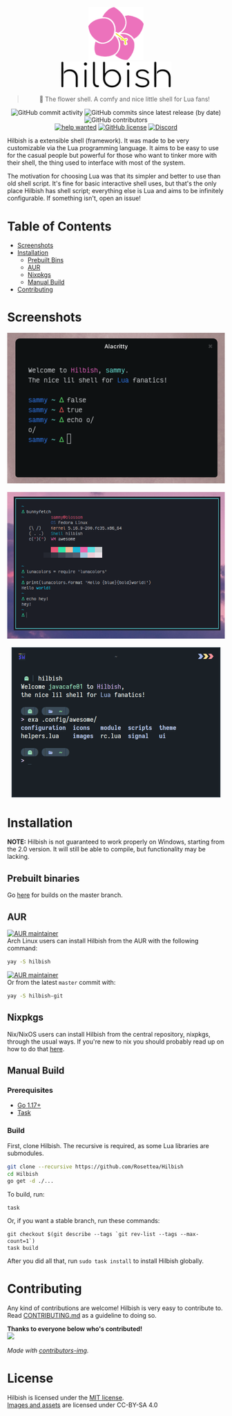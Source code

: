 <div align="center">
	<img src="./assets/hilbish-flower.png" width=128><br>
	<img src="./assets/hilbish-text.png" width=256><br>
	<blockquote>
	🌺 The flower shell. A comfy and nice little shell for Lua fans!
	</blockquote>
	<p align="center">
		<img alt="GitHub commit activity" src="https://img.shields.io/github/commit-activity/m/Rosettea/Hilbish?style=flat-square">
		<img alt="GitHub commits since latest release (by date)" src="https://img.shields.io/github/commits-since/Rosettea/Hilbish/latest?style=flat-square">
		<img alt="GitHub contributors" src="https://img.shields.io/github/contributors/Rosettea/Hilbish?style=flat-square"><br>
		<a href="https://github.com/Rosettea/Hilbish/issues?q=is%3Aissue+is%3Aopen+label%3A%22help+wanted%22"><img src="https://img.shields.io/github/issues/Hilbis/Hilbish/help%20wanted?style=flat-square&color=green" alt="help wanted"></a>
		<a href="https://github.com/Rosettea/Hilbish/blob/master/LICENSE"><img alt="GitHub license" src="https://img.shields.io/github/license/Rosettea/Hilbish?style=flat-square"></a>
		<a href="https://discord.gg/3PDdcQz"><img alt="Discord" src="https://img.shields.io/discord/732357621503229962?color=blue&style=flat-square"></a>
	</p>
</div>

Hilbish is a extensible shell (framework). It was made to be very customizable
via the Lua programming language. It aims to be easy to use for the casual
people but powerful for those who want to tinker more with their shell,
the thing used to interface with most of the system.  

The motivation for choosing Lua was that its simpler and better to use
than old shell script. It's fine for basic interactive shell uses,
but that's the only place Hilbish has shell script; everything else is Lua
and aims to be infinitely configurable. If something isn't, open an issue!

# Table of Contents
- [Screenshots](#Screenshots)
- [Installation](#Installation)
  - [Prebuilt Bins](#Prebuilt-binaries)
  - [AUR](#AUR)
  - [Nixpkgs](#Nixpkgs)
  - [Manual Build](#Manual-Build)
- [Contributing](#Contributing)

# Screenshots
<div align="center">
<img src="gallery/default.png"><br><br>
<img src="gallery/terminal.png"><br><br>
<img src="gallery/pillprompt.png">
</div>

# Installation
**NOTE:** Hilbish is not guaranteed to work properly on Windows, starting
from the 2.0 version. It will still be able to compile, but functionality
may be lacking.

## Prebuilt binaries
Go [here](https://nightly.link/Rosettea/Hilbish/workflows/build/master) for
builds on the master branch.

## AUR
[![AUR maintainer](https://img.shields.io/aur/maintainer/hilbish?logo=arch-linux&style=flat-square)](https://aur.archlinux.org/packages/hilbish)  
Arch Linux users can install Hilbish from the AUR with the following command:  
```sh
yay -S hilbish
```

[![AUR maintainer](https://img.shields.io/aur/maintainer/hilbish?logo=arch-linux&style=flat-square)](https://aur.archlinux.org/packages/hilbish-git)  
Or from the latest `master` commit with:  
```sh
yay -S hilbish-git
```

## Nixpkgs
Nix/NixOS users can install Hilbish from the central repository, nixpkgs, through the usual ways.
If you're new to nix you should probably read up on how to do that [here](https://nixos.wiki/wiki/Cheatsheet).

## Manual Build
### Prerequisites
- [Go 1.17+](https://go.dev)
- [Task](https://taskfile.dev/#/)

### Build
First, clone Hilbish. The recursive is required, as some Lua libraries
are submodules.  
```sh
git clone --recursive https://github.com/Rosettea/Hilbish
cd Hilbish
go get -d ./...
```  

To build, run:
```
task
```  

Or, if you want a stable branch, run these commands:
```
git checkout $(git describe --tags `git rev-list --tags --max-count=1`)
task build
```  

After you did all that, run `sudo task install` to install Hilbish globally.

# Contributing
Any kind of contributions are welcome! Hilbish is very easy to contribute to.
Read [CONTRIBUTING.md](CONTRIBUTING.md) as a guideline to doing so.

**Thanks to everyone below who's contributed!**  
<a href="https://github.com/Rosettea/Hilbish/graphs/contributors">
  <img src="https://contrib.rocks/image?repo=Rosettea/Hilbish" />
</a>

*Made with [contributors-img](https://contrib.rocks).*

# License
Hilbish is licensed under the [MIT license](LICENSE).  
[Images and assets](assets/) are licensed under CC-BY-SA 4.0

